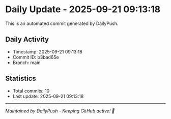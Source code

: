 # Daily Update - 2025-09-21 09:13:18

This is an automated commit generated by DailyPush.

## Daily Activity
- Timestamp: 2025-09-21 09:13:18
- Commit ID: b3bad65e
- Branch: main

## Statistics
- Total commits: 10
- Last update: 2025-09-21 09:13:18

---
*Maintained by DailyPush - Keeping GitHub active! 🚀*
